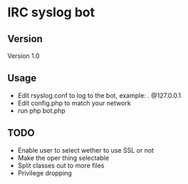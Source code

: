 IRC syslog bot
==============

Version
-------
Version 1.0

Usage
-----


* Edit rsyslog.conf to log to the bot, example: *.* @127.0.0.1
* Edit config.php to match your network
* run php bot.php


TODO
----
* Enable user to select wether to use SSL or not
* Make the oper thing selectable
* Split classes out to more files
* Privilege dropping

